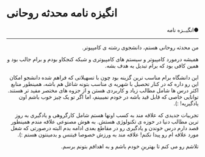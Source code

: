 # انگیزه نامه محدثه روحانی

<p dir="rtl" align="right"> ●انگیــزه نامه </p>
<hr/>
<p dir="rtl" align="right">من محدثه روحانی هستم، دانشجوی رشته ی کامپیوتر.</p>
<p dir="rtl" align="right">همیشه درمورد کامپیوتر و سیستم های کامپیوتری و شبکه کنجکاو بودم و برام جالب بود و همین کافی بود که برام تبدیل به هدف بشه.</p>
<p dir="rtl" align="right">
این دانشگاه برام مناسب ترین گزینه بود چون با تسهیلاتی که فراهم شده دانشجو امکان این رو داره که در کنار تحصیل با شهریه ی مناسب بتونه شاغل هم باشه، همینطور منابع اکثر درس ها شامل مطالب زیاد و کاربردی هستن و از جزوه های مختصر مفید تر هستند.
توانایی خاصی که قابل قید باشه در خودم نمیبینم، اما اگر تو یک چیز خوب باشم اون یادگیریه! :).</p>
<p dir="rtl" align="right">
تجربیات جدیدی که علاقه مند به کسب اونها هستم شامل کارگروهی و یادگیری به روز ترین مطالب دنیا در حوزه ی تکنولوژی هستش.
به هوش مصنوعی علاقه مندم همینطور قصد دارم درس خوندن و یادگیری رو در مقاطع بعدی ادامه بدم  البته درصورتی که شغل مورد علاقه ام رو پیدا نکنم!
علاقه مند به ورزش خصوصا فیتنس و بدمینتون هستم :).</p>
<p dir="rtl" align="right">تلاشم رو می کنم تا بهترینِ خودم باشم و به اهدافم بتونم برسم.</p>
